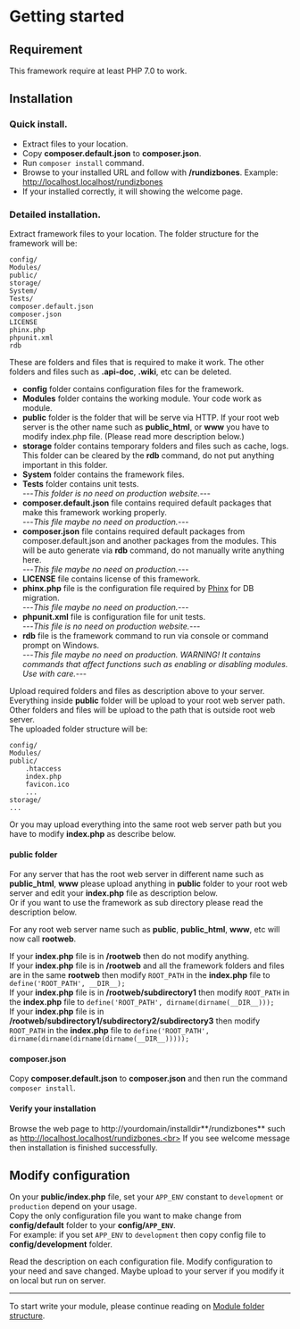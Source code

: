 # Getting started

## Requirement
This framework require at least PHP 7.0 to work.

## Installation

### Quick install.
* Extract files to your location.
* Copy **composer.default.json** to **composer.json**.
* Run `composer install` command.
* Browse to your installed URL and follow with **/rundizbones**. Example: http://localhost.localhost/rundizbones
* If your installed correctly, it will showing the welcome page.

### Detailed installation.
Extract framework files to your location. The folder structure for the framework will be:
```
config/
Modules/
public/
storage/
System/
Tests/
composer.default.json
composer.json
LICENSE
phinx.php
phpunit.xml
rdb
```
These are folders and files that is required to make it work. The other folders and files such as **.api-doc**, **.wiki**, etc can be deleted.

* **config** folder contains configuration files for the framework.
* **Modules** folder contains the working module. Your code work as module.
* **public** folder is the folder that will be serve via HTTP. 
    If your root web server is the other name such as **public_html**, or **www** you have to modify index.php file. (Please read more description below.)
* **storage** folder contains temporary folders and files such as cache, logs. 
    This folder can be cleared by the **rdb** command, do not put anything important in this folder.
* **System** folder contains the framework files.
* **Tests** folder contains unit tests.<br>
    ---*This folder is no need on production website.*---
* **composer.default.json** file contains required default packages that make this framework working properly.<br>
    ---*This file maybe no need on production.*---
* **composer.json** file contains required default packages from composer.default.json and another packages from the modules. 
    This will be auto generate via **rdb** command, do not manually write anything here.<br>
    ---*This file maybe no need on production.*---
* **LICENSE** file contains license of this framework.
* **phinx.php** file is the configuration file required by [Phinx] for DB migration.<br>
    ---*This file maybe no need on production.*---
* **phpunit.xml** file is configuration file for unit tests.<br>
    ---*This file is no need on production website.*---
* **rdb** file is the framework command to run via console or command prompt on Windows.<br>
    ---*This file maybe no need on production. WARNING! It contains commands that affect functions such as enabling or disabling modules. Use with care.*---

Upload required folders and files as description above to your server. Everything inside **public** folder will be upload to your root web server path. 
Other folders and files will be upload to the path that is outside root web server.<br>
The uploaded folder structure will be:

```
config/
Modules/
public/
    .htaccess
    index.php
    favicon.ico
    ...
storage/
...
```

Or you may upload everything into the same root web server path but you have to modify **index.php** as describe below.

#### public folder
For any server that has the root web server in different name such as **public_html**, **www** please upload anything in **public** folder to your root web server and edit your **index.php** file as description below.<br>
Or if you want to use the framework as sub directory please read the description below.

For any root web server name such as **public**, **public_html**, **www**, etc will now call **rootweb**.

If your **index.php** file is in **/rootweb** then do not modify anything.<br>
If your **index.php** file is in **/rootweb** and all the framework folders and files are in the same **rootweb** then modify `ROOT_PATH` in the **index.php** file to `define('ROOT_PATH', __DIR__);`<br>
If your **index.php** file is in **/rootweb/subdirectory1** then modify `ROOT_PATH` in the **index.php** file to `define('ROOT_PATH', dirname(dirname(__DIR__)));`<br>
If your **index.php** file is in **/rootweb/subdirectory1/subdirectory2/subdirectory3** then modify `ROOT_PATH` in the **index.php** file to `define('ROOT_PATH', dirname(dirname(dirname(dirname(__DIR__)))));`

#### composer.json
Copy **composer.default.json** to **composer.json** and then run the command `composer install`.

#### Verify your installation
Browse the web page to http://yourdomain/installdir**/rundizbones** such as http://localhost.localhost/rundizbones.<br>
If you see welcome message then installation is finished successfully.

## Modify configuration
On your **public/index.php** file, set your `APP_ENV` constant to `development` or `production` depend on your usage.<br>
Copy the only configuration file you want to make change from **config/default** folder to your **config/`APP_ENV`**.<br>
For example: if you set `APP_ENV` to `development` then copy config file to **config/development** folder.

Read the description on each configuration file. Modify configuration to your need and save changed. Maybe upload to your server if you modify it on local but run on server.

---

To start write your module, please continue reading on [Module folder structure][mdfs].


[Phinx]:https://phinx.org
[mdfs]: module-folder-structure.md